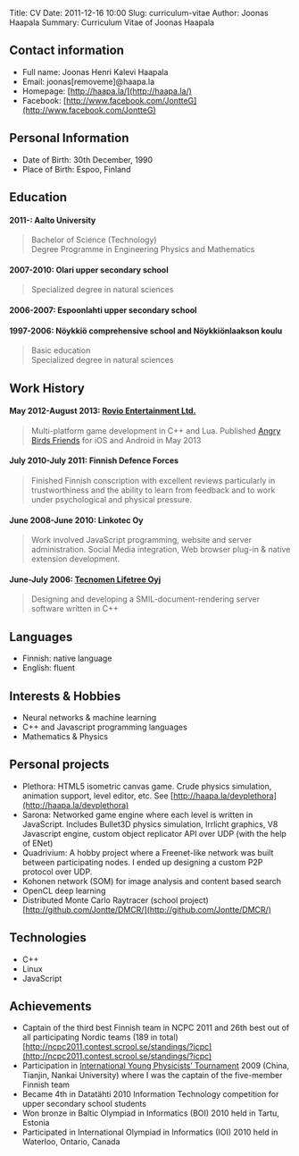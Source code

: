 Title: CV
Date: 2011-12-16 10:00
Slug: curriculum-vitae
Author: Joonas Haapala
Summary: Curriculum Vitae of Joonas Haapala

## Contact information

* Full name: Joonas Henri Kalevi Haapala
* Email: joonas[removeme]@haapa.la
* Homepage: [http://haapa.la/](http://haapa.la/)
* Facebook: [http://www.facebook.com/JontteG](http://www.facebook.com/JontteG)

## Personal Information

* Date of Birth: 30th December, 1990
* Place of Birth: Espoo, Finland

## Education

#### 2011-: Aalto University
> Bachelor of Science (Technology)  
> Degree Programme in Engineering Physics and Mathematics
#### 2007-2010: Olari upper secondary school
> Specialized degree in natural sciences
#### 2006-2007: Espoonlahti upper secondary school
#### 1997-2006: Nöykkiö comprehensive school and Nöykkiönlaakson koulu
> Basic education  
> Specialized degree in natural sciences

## Work History

#### May 2012-August 2013: **[Rovio Entertainment Ltd.](http://www.rovio.com/)**
> Multi-platform game development in C++ and Lua. Published [Angry Birds Friends](https://play.google.com/store/apps/details?id=com.rovio.angrybirdsfriends) for iOS and Android in May 2013

#### July 2010-July 2011: **Finnish Defence Forces**  
> Finished Finnish conscription with excellent reviews particularly in trustworthiness and the ability to learn from feedback and to work under psychological and physical pressure.

#### June 2008-June 2010: **Linkotec Oy**  
> Work involved JavaScript programming, website and server administration. Social Media integration, Web browser plug-in & native extension development.


#### June-July 2006: **[Tecnomen Lifetree Oyj](http://www.tecnotree.com/)**  
> Designing and developing a SMIL-document-rendering server software written in C++

## Languages
* Finnish: native language  
* English: fluent

## Interests & Hobbies

* Neural networks & machine learning
* C++ and Javascript programming languages
* Mathematics & Physics

## Personal projects

* Plethora: HTML5 isometric canvas game. Crude physics simulation, animation support, level editor, etc. See [http://haapa.la/devplethora](http://haapa.la/devplethora)
* Sarona: Networked game engine where each level is written in JavaScript. Includes Bullet3D physics simulation, Irrlicht graphics, V8 Javascript engine, custom object replicator API over UDP (with the help of ENet)
* Quadrivium: A hobby project where a Freenet-like network was built between participating nodes. I ended up designing a custom P2P protocol over UDP.
* Kohonen network (SOM) for image analysis and content based search
* OpenCL deep learning
* Distributed Monte Carlo Raytracer (school project) [http://github.com/Jontte/DMCR/](http://github.com/Jontte/DMCR/)

## Technologies
* C++
* Linux
* JavaScript

## Achievements
* Captain of the third best Finnish team in NCPC 2011 and 26th best out of all participating Nordic teams (189 in total)  [http://ncpc2011.contest.scrool.se/standings/?icpc](http://ncpc2011.contest.scrool.se/standings/?icpc)
* Participation in [International Young Physicists’ Tournament](http://www.iypt.org/) 2009 (China, Tianjin, Nankai University) where I was the captain of the five-member Finnish team
* Became 4th in Datatähti 2010 Information Technology competition for upper secondary school students
* Won bronze in Baltic Olympiad in Informatics (BOI) 2010 held in Tartu, Estonia
* Participated in International Olympiad in Informatics (IOI) 2010 held in Waterloo, Ontario, Canada
